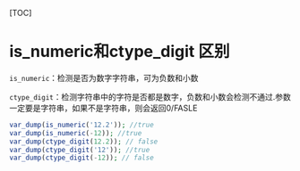 [TOC]

# is_numeric和ctype_digit 区别

`is_numeric`：检测是否为数字字符串，可为负数和小数 

`ctype_digit`：检测字符串中的字符是否都是数字，负数和小数会检测不通过.参数一定要是字符串，如果不是字符串，则会返回0/FASLE 

```php
var_dump(is_numeric('12.2')); //true
var_dump(is_numeric(-12)); //true
var_dump(ctype_digit(12.2)); // false
var_dump(ctype_digit('12')); //true
var_dump(ctype_digit(-12)); // false
```


